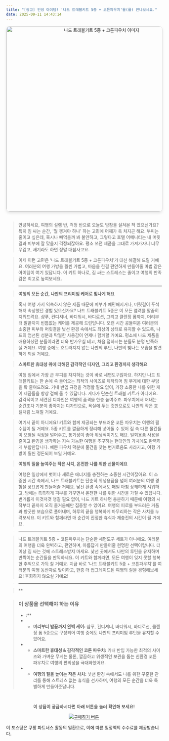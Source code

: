 ```yaml
---
title: "[광고] 인생 아이템! '나드 트래블키트 5종 + 코튼파우치'을(를) 만나보세요."
date: 2025-09-11 14:43:14
---
```


<div align="center">
    <a href="https://link.coupang.com/re/AFFSDP?lptag=AF8916626&pageKey=8548534773&itemId=24968420625&vendorItemId=3796403849&traceid=V0-153-f00d82137ec53237&requestid=20250911234251414062124559&token=31850C%7CGM" target="_blank">
        <img src="https://ads-partners.coupang.com/image1/OAhg-BQJVPMt7L-_OEkCseTNjb7BFNSt6mL9O2icrsfMBP-ySAZxl8mXHMRmjdpl4xWdHQbmr_FeimdiH9T7AiC96QLPX4cRL7KOz6Evl3UxF4a0Hdho2q26dBD694wwE11RuOsw-wLAyFBcibAmtHUDcUw4lMoawksd1obesG8dw1CVToi8L2X-EhLVD_Bc2GWcoY2YiU6ywK2KVlI9GEoyxKr-8xGm9U_8MFfudMfEyx3cuIrIr1A1OlBYB8IbP1wWJp_E-IUXJsIer3VyMvE4su-iiQ==" alt="나드 트래블키트 5종 + 코튼파우치 이미지" width="600" style="max-width: 100%; height: auto; border-radius: 12px; border: 1px solid #e0e0e0; box-shadow: 0 4px 8px rgba(0,0,0,0.1);">
    </a>
</div>
<br>

> 안녕하세요, 여행의 설렘 반, 걱정 반으로 오늘도 밤잠을 설쳐본 적 있으신가요? 특히 짐 싸는 순간, '뭘 챙겨야 하나' 하는 고민에 어깨가 축 처지곤 해요. 부피는 줄이고 싶은데, 혹시나 빼먹을까 봐 불안하고, 그렇다고 호텔 어메니티는 내 머릿결과 피부에 잘 맞을지 걱정되잖아요. 평소 쓰던 제품을 그대로 가져가자니 너무 무겁고, 새기라도 하면 정말 대참사고요.

> 이제 이런 고민은 ‘나드 트래블키트 5종 + 코튼파우치’가 대신 해결해 드릴 거예요. 여러분의 여행 가방을 훨씬 가볍고, 마음을 한결 편안하게 만들어줄 마법 같은 아이템이 여기 있답니다. 이 키트 하나로, 짐 싸는 스트레스는 줄이고 여행의 만족감은 최고로 높여보세요.

> ---

> **여행의 모든 순간, 나만의 프리미엄 케어로 빛나게 해요**

> 혹시 여행 가서 익숙하지 않은 제품 때문에 피부가 예민해지거나, 머릿결이 푸석해져 속상했던 경험 있으신가요? 나드 트래블키트 5종은 이 모든 염려를 말끔히 지워드려요. 샴푸, 컨디셔너, 바디워시, 바디로션, 그리고 클렌징 폼까지, 머리부터 발끝까지 빈틈없는 케어를 제공해 드린답니다. 오랜 시간 공들여온 여러분의 소중한 피부와 머릿결을 낯선 환경 속에서도 최상의 상태로 유지할 수 있도록, 나드의 엄선된 성분과 탁월한 사용감이 언제나 함께할 거예요. 평소에 나드 제품을 애용하셨던 분들이라면 더욱 반가우실 테고, 처음 접하시는 분들도 분명 만족하실 거예요. 여행 중에도 흐트러지지 않는 나만의 루틴, 나만의 빛나는 모습을 발견하게 되실 거예요.

> **스마트한 휴대성 위에 더해진 감각적인 디자인, 그리고 환경까지 생각해요**

> 여행 짐에서 가장 큰 부피를 차지하는 것이 바로 세면도구잖아요. 하지만 나드 트래블키트는 한 손에 쏙 들어오는 최적의 사이즈로 제작되어 짐 무게에 대한 부담을 확 줄여드려요. 기내 반입 규정을 걱정할 필요 없이, 가장 소중한 나를 위한 케어 제품들을 항상 곁에 둘 수 있답니다. 게다가 단순한 트래블 키트가 아니에요. 감각적이고 세련된 디자인은 여행의 품격을 한층 높여주죠. 파우치에서 꺼내는 순간조차 기분이 좋아지는 디자인으로, 욕실에 두는 것만으로도 나만의 작은 호텔처럼 느껴질 거예요.

> 여기서 끝이 아니에요! 키트와 함께 제공되는 부드러운 코튼 파우치는 여행의 필수템이 될 거예요. 5종 키트를 깔끔하게 정리해 넣어둘 수 있어 짐 속 다른 물건들이 오염될 걱정을 덜어주고, 통기성이 좋아 위생적이기도 해요. 일회용품 사용을 줄이고 환경을 생각하는 지속 가능한 여행을 추구하는 현대인의 가치에도 완벽하게 부합한답니다. 예쁜 파우치 덕분에 물건을 찾는 번거로움도 사라지고, 여행 가방이 훨씬 정돈되어 보일 거예요.

> **여행의 질을 높여주는 작은 사치, 온전한 나를 위한 선물이에요**

> 여행은 일상에서 벗어나 새로운 에너지를 충전하는 소중한 시간이잖아요. 이 소중한 시간 속에서, 나드 트래블키트는 단순히 위생용품을 넘어 여러분의 여행 경험을 풍요롭게 만들어줄 거예요. 낯선 환경 속에서도 매일 아침 상쾌하게 샤워하고, 밤에는 촉촉하게 피부를 가꾸면서 온전한 나를 위한 시간을 가질 수 있답니다. 번거롭게 이것저것 챙길 필요 없이, 나드 키트 하나면 충분하기 때문에 여행의 시작부터 끝까지 오직 즐거움에만 집중할 수 있어요. 여행의 피로를 부드러운 거품과 향긋한 보습으로 풀어내며, 하루의 끝을 행복하게 마무리하는 작은 사치를 누려보세요. 이 키트와 함께라면 매 순간이 진정한 휴식과 재충전의 시간이 될 거예요.

> ---

> 나드 트래블키트 5종 + 코튼파우치는 단순한 세면도구 세트가 아니에요. 여러분의 여행을 더욱 완벽하고, 편안하며, 아름답게 만들어줄 현명한 선택이랍니다. 더 이상 짐 싸는 것에 스트레스받지 마세요. 낯선 곳에서도 나만의 루틴을 유지하며 반짝이는 순간들을 만끽하세요. 이 키트와 함께라면, 모든 여행이 잊지 못할 행복한 추억으로 가득 찰 거예요. 지금 바로 '나드 트래블키트 5종 + 코튼파우치'를 여러분의 여행 동반자로 맞이하고, 한층 더 업그레이드된 여행의 질을 경험해보세요! 후회하지 않으실 거예요!

> ---

> **


> ### 이 상품을 선택해야 하는 이유
> - :**
> - *   **머리부터 발끝까지 완벽 케어:** 샴푸, 컨디셔너, 바디워시, 바디로션, 클렌징 폼 5종으로 구성되어 여행 중에도 나만의 프리미엄 루틴을 유지할 수 있어요.
> - *   **스마트한 휴대성 & 감각적인 코튼 파우치:** 기내 반입 가능한 최적의 사이즈와 가벼운 무게는 물론, 깔끔하고 위생적인 보관을 돕는 친환경 코튼 파우치로 여행의 편의성을 극대화했어요.
> - *   **여행의 질을 높이는 작은 사치:** 낯선 환경 속에서도 나를 위한 꾸준한 관리를 통해 스트레스 없는 휴식을 선사하며, 여행의 모든 순간을 더욱 특별하게 만들어준답니다.


<br>

<div align="center">
  <p>이 상품이 궁금하시다면 아래 버튼을 눌러 확인해 보세요!</p>
  <a href="https://link.coupang.com/re/AFFSDP?lptag=AF8916626&pageKey=8548534773&itemId=24968420625&vendorItemId=3796403849&traceid=V0-153-f00d82137ec53237&requestid=20250911234251414062124559&token=31850C%7CGM" target="_blank">
    <img src="https://img.shields.io/badge/지금 바로 구매하기-FF5722?style=for-the-badge&logo=coupa&logoColor=white" alt="구매하기 버튼">
  </a>
</div>

이 포스팅은 쿠팡 파트너스 활동의 일환으로, 이에 따른 일정액의 수수료를 제공받습니다.
